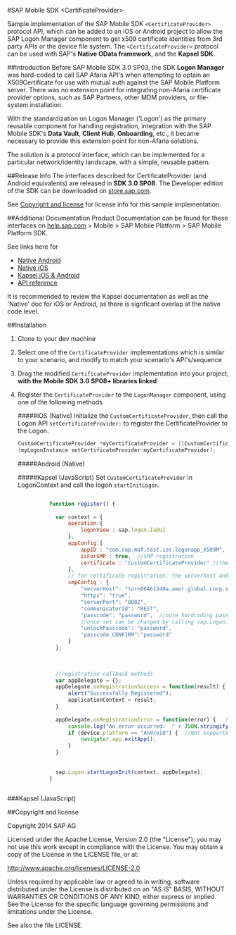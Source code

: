#SAP Mobile SDK \<CertificateProvider\>

Sample implementation of the SAP Mobile SDK `<CertificateProvider>` protocol API, which can be added to an iOS or Android project to allow the SAP Logon Manager component to get x509 certificate identities from 3rd party APIs or the device file system.  The `<CertificateProvider>` protocol can be used with SAP's **Native OData framework**, and the **Kapsel SDK**.


##Introduction
Before SAP Mobile SDK 3.0 SP03, the SDK **Logon Manager** was hard-coded to call SAP Afaria API's when attempting to optain an X509Certificate for use with mutual auth against the SAP Mobile Platform server.  There was no extension point for integrating non-Afaria certificate provider options, such as SAP Partners, other MDM providers, or file-system installation.

With the standardization on Logon Manager ('Logon') as the primary reusable component for handling registration, integration with the SAP Mobile SDK's **Data Vault**, **Client Hub**, **Onboarding**, etc., it became necessary to provide this extension point for non-Afaria solutions.

The solution is a protocol interface, which can be implemented for a particular network/identity landscape, with a simple, reusable pattern.

##Release Info
The interfaces described for CertificateProvider (and Android equivalents) are released in **SDK 3.0 SP08**.  The Developer edition of the SDK can be downloaded on [store.sap.com](store.sap.com).  

See [Copyright and license](https://github.com/SAP/mobilesdk-certificateprovider#copyright-and-license) for license info for this sample implementation.

##Additional Documentation
Product Documentation can be found for these interfaces on [help.sap.com](help.sap.com) > Mobile > SAP Mobile Platform > SAP Mobile Platform SDK.

See links here for

   - [Native Android](http://help.sap.com/saphelp_smp308sdk/helpdata/en/3c/227ce642834b60a210baacc39cc7d7/content.htm)
   - [Native iOS](http://help.sap.com/saphelp_smp308sdk/helpdata/en/37/0c58b9400248a4b71ee8b407b79b07/content.htm)
   - [Kapsel iOS & Android](http://help.sap.com/saphelp_smp308sdk/helpdata/en/7c/035fab70061014a483940fd6c29742/content.htm)
   - [API reference](http://help.sap.com/saphelp_smp308sdk/helpdata/en/7c/03685c70061014bfc0ec6c6e15b454/content.htm)
   
It is recommended to review the Kapsel documentation as well as the 'Native' doc for iOS or Android, as there is signficant overlap at the native code level.

##Installation
1.  Clone to your dev machine
2.  Select one of the `CertificateProvider` implementations which is similar to your scenario, and modify to match your scenario's API's/sequence
3.  Drag the modified `CertificateProvider` implementation into your project, **with the Mobile SDK 3.0 SP08+ libraries linked**
4.  Register the `CertificateProvider` to the `LogonManager` component, using one of the following methods

    #####iOS (Native)
    Initialize the `CustomCertificateProvider`, then call the Logon API `setCertificateProvider:` to register the CertificateProvider to the Logon.
    ```objectivec
    CustomCertificateProvider *myCertificateProvider = [[CustomCertificateProvider alloc] init];
    [myLogonInstance setCertificateProvider:myCertificateProvider];
    ```
    #####Android (Native)

    #####Kapsel (JavaScript)
    Set `CustomCertificateProvider` in LogonContext and call the logon `startInitLogon`.
    ```javascript
    
              function register() {
                
                var context = {
                    operation:{
                        logonView : sap.logon.IabUi
                    },
                    appConfig:{
                        appID : "com.sap.maf.test.ios.logonapp_X509M", // app id on SMP server
                        isForSMP : true,  //SMP registration
                        certificate : "CustomCertificateProvider" //the value must match the key defined in the plist file
                    },
                    // for certificate registration, the serverhost and serverPort, https configuration are required
                    smpConfig : {
                        "serverHost": "torn00461340a.amer.global.corp.sap", //Place your SMP 3.0 server name here
                        "https": "true",
                        "serverPort": "8082",
                        "communicatorId": "REST",
                        "passcode": "password",  //note hardcoding passwords and unlock passcodes are strictly for ease of use during development
                        //once set can be changed by calling sap.Logon.managePasscode()
                        "unlockPasscode": "password",
                        "passcode_CONFIRM":"password"
                    }
                };
      

          
                //registration callback methods
                var appDelegate = {};
                appDelegate.onRegistrationSuccess = function(result) {
                    alert("Successfully Registered");
                    applicationContext = result;
                }
                
                appDelegate.onRegistrationError = function(error) {   //this method is called if the user cancels the registration.
                    console.log("An error occurred:  " + JSON.stringify(error));
                    if (device.platform == "Android") {  //Not supported on iOS to exit app
                        navigator.app.exitApp();
                    }
                }
                
            
                sap.Logon.startLogonInit(context, appDelegate);
              }
        
###Kapsel (JavaScript)

##Copyright and license

Copyright 2014 SAP AG

Licensed under the Apache License, Version 2.0 (the "License"); you may not use this work except in compliance with the License. You may obtain a copy of the License in the LICENSE file, or at:

http://www.apache.org/licenses/LICENSE-2.0

Unless required by applicable law or agreed to in writing, software distributed under the License is distributed on an "AS IS" BASIS, WITHOUT WARRANTIES OR CONDITIONS OF ANY KIND, either express or implied. See the License for the specific language governing permissions and limitations under the License.

See also the file LICENSE.

